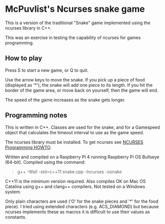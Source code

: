 McPuvlist's Ncurses snake game
==============================

This is a version of the traditional "Snake" game implemented 
using the ncurses library in C++.

This was an exercise in testing the capability of ncurses for
games programming.

How to play
-----------

Press S to start a new game, or Q to quit.

Use the arrow keys to move the snake. If you pick up a piece of 
food (displayed as '*'), the snake will add one piece to its length.
If you hit the border of the game area, or move back on yourself, then
the game will end.

The speed of the game increases as the snake gets longer.

Programming notes
-----------------

This is written in C++. Classes are used for the snake, and for a Gamespeed object
that calculates the timeout interval to use as the game speed.

The ncurses library must be installed. To get ncurses see [NCURSES Programming HOWTO](https://tldp.org/HOWTO/NCURSES-Programming-HOWTO/).

Written and compiled on a Raspberry Pi 4 running Raspberry Pi OS Bullseye (64-bit).
Compiled using the command:
>g++ -Wall -std=c++11 snake.cpp -lncurses -osnake

C++11 is the minimum version required. Also compiles OK on Mac OS Catalina using g++ and clang++ compilers. Not tested on a Windows system.

Only plain characters are used ('O' for the snake pieces and '*' for the food piece).
I tried using extended characters (e.g. ACS_DIAMOND) but because ncurses implements
these as macros it is difficult to use their values as constants.
